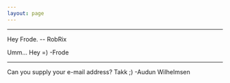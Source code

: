 ```yaml
---
layout: page
---
```




----

Hey Frode. -- RobRix

Umm... Hey =) -Frode

----

Can you supply your e-mail address? Takk ;)
 -Audun Wilhelmsen
